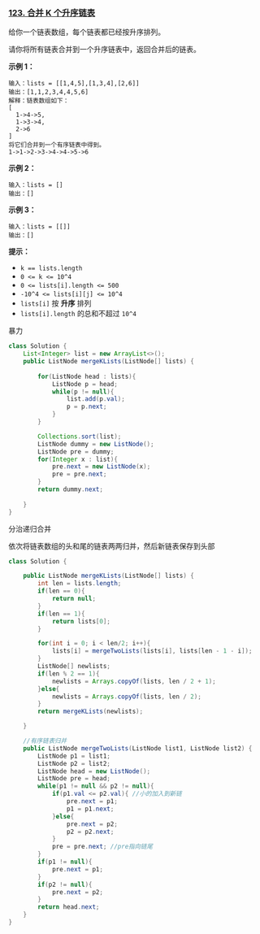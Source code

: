 ### [123. 合并 K 个升序链表](https://leetcode.cn/problems/merge-k-sorted-lists/)

给你一个链表数组，每个链表都已经按升序排列。

请你将所有链表合并到一个升序链表中，返回合并后的链表。

 

**示例 1：**

```
输入：lists = [[1,4,5],[1,3,4],[2,6]]
输出：[1,1,2,3,4,4,5,6]
解释：链表数组如下：
[
  1->4->5,
  1->3->4,
  2->6
]
将它们合并到一个有序链表中得到。
1->1->2->3->4->4->5->6
```

**示例 2：**

```
输入：lists = []
输出：[]
```

**示例 3：**

```
输入：lists = [[]]
输出：[]
```

 

**提示：**

- `k == lists.length`
- `0 <= k <= 10^4`
- `0 <= lists[i].length <= 500`
- `-10^4 <= lists[i][j] <= 10^4`
- `lists[i]` 按 **升序** 排列
- `lists[i].length` 的总和不超过 `10^4`



暴力

```java
class Solution {
    List<Integer> list = new ArrayList<>();
    public ListNode mergeKLists(ListNode[] lists) {
        
        for(ListNode head : lists){
            ListNode p = head;
            while(p != null){
                list.add(p.val);
                p = p.next;
            }
        }

        Collections.sort(list);
        ListNode dummy = new ListNode();
        ListNode pre = dummy;
        for(Integer x : list){
            pre.next = new ListNode(x);
            pre = pre.next;
        }
        return dummy.next;
        
    }
}
```





分治递归合并

依次将链表数组的头和尾的链表两两归并，然后新链表保存到头部

```java
class Solution {

    public ListNode mergeKLists(ListNode[] lists) {
        int len = lists.length;
        if(len == 0){
            return null;
        }
        if(len == 1){
            return lists[0];
        }

        for(int i = 0; i < len/2; i++){
            lists[i] = mergeTwoLists(lists[i], lists[len - 1 - i]);
        }
        ListNode[] newlists;
        if(len % 2 == 1){
            newlists = Arrays.copyOf(lists, len / 2 + 1);
        }else{
            newlists = Arrays.copyOf(lists, len / 2);
        }
        return mergeKLists(newlists);

    }

    //有序链表归并
    public ListNode mergeTwoLists(ListNode list1, ListNode list2) {
        ListNode p1 = list1;
        ListNode p2 = list2;
        ListNode head = new ListNode();
        ListNode pre = head;
        while(p1 != null && p2 != null){
            if(p1.val <= p2.val){ //小的加入到新链
                pre.next = p1;
                p1 = p1.next;
            }else{
                pre.next = p2;
                p2 = p2.next;
            }
            pre = pre.next; //pre指向链尾
        }
        if(p1 != null){
            pre.next = p1;
        }
        if(p2 != null){
            pre.next = p2;
        }
        return head.next;
    }
}
```







